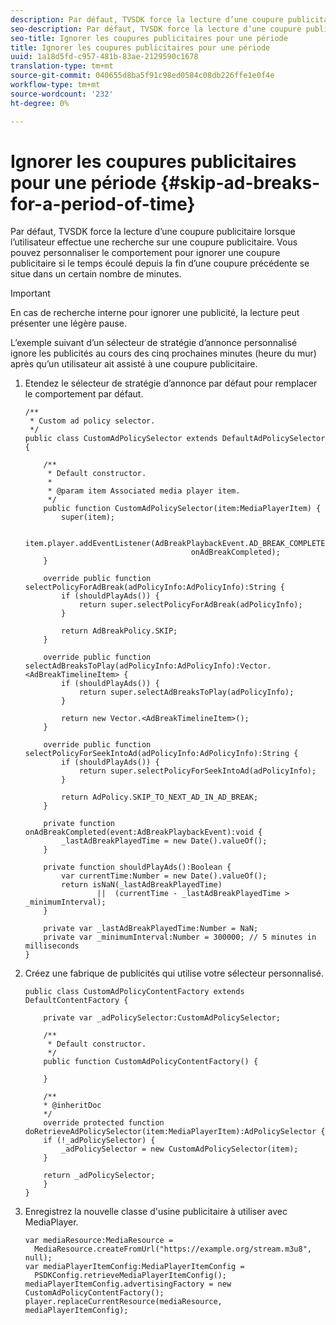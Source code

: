 ```yaml
---
description: Par défaut, TVSDK force la lecture d’une coupure publicitaire lorsque l’utilisateur effectue une recherche sur une coupure publicitaire. Vous pouvez personnaliser le comportement pour ignorer une coupure publicitaire si le temps écoulé depuis la fin d’une coupure précédente se situe dans un certain nombre de minutes.
seo-description: Par défaut, TVSDK force la lecture d’une coupure publicitaire lorsque l’utilisateur effectue une recherche sur une coupure publicitaire. Vous pouvez personnaliser le comportement pour ignorer une coupure publicitaire si le temps écoulé depuis la fin d’une coupure précédente se situe dans un certain nombre de minutes.
seo-title: Ignorer les coupures publicitaires pour une période
title: Ignorer les coupures publicitaires pour une période
uuid: 1a18d5fd-c957-481b-83ae-2129590c1678
translation-type: tm+mt
source-git-commit: 040655d8ba5f91c98ed0584c08db226ffe1e0f4e
workflow-type: tm+mt
source-wordcount: '232'
ht-degree: 0%

---
```



# Ignorer les coupures publicitaires pour une période {#skip-ad-breaks-for-a-period-of-time}

Par défaut, TVSDK force la lecture d’une coupure publicitaire lorsque l’utilisateur effectue une recherche sur une coupure publicitaire. Vous pouvez personnaliser le comportement pour ignorer une coupure publicitaire si le temps écoulé depuis la fin d’une coupure précédente se situe dans un certain nombre de minutes.

>[!IMPORTANT]
>
>En cas de recherche interne pour ignorer une publicité, la lecture peut présenter une légère pause.

L’exemple suivant d’un sélecteur de stratégie d’annonce personnalisé ignore les publicités au cours des cinq prochaines minutes (heure du mur) après qu’un utilisateur ait assisté à une coupure publicitaire.

1. Etendez le sélecteur de stratégie d’annonce par défaut pour remplacer le comportement par défaut.

   ```
   /** 
    * Custom ad policy selector. 
    */ 
   public class CustomAdPolicySelector extends DefaultAdPolicySelector { 
   
       /** 
        * Default constructor. 
        * 
        * @param item Associated media player item. 
        */ 
       public function CustomAdPolicySelector(item:MediaPlayerItem) { 
           super(item); 
   
           item.player.addEventListener(AdBreakPlaybackEvent.AD_BREAK_COMPLETED,  
                                        onAdBreakCompleted); 
       } 
   
       override public function selectPolicyForAdBreak(adPolicyInfo:AdPolicyInfo):String { 
           if (shouldPlayAds()) { 
               return super.selectPolicyForAdBreak(adPolicyInfo); 
           } 
   
           return AdBreakPolicy.SKIP; 
       } 
   
       override public function selectAdBreaksToPlay(adPolicyInfo:AdPolicyInfo):Vector.<AdBreakTimelineItem> { 
           if (shouldPlayAds()) { 
               return super.selectAdBreaksToPlay(adPolicyInfo); 
           } 
   
           return new Vector.<AdBreakTimelineItem>(); 
       } 
   
       override public function selectPolicyForSeekIntoAd(adPolicyInfo:AdPolicyInfo):String { 
           if (shouldPlayAds()) { 
               return super.selectPolicyForSeekIntoAd(adPolicyInfo); 
           } 
   
           return AdPolicy.SKIP_TO_NEXT_AD_IN_AD_BREAK; 
       } 
   
       private function onAdBreakCompleted(event:AdBreakPlaybackEvent):void { 
           _lastAdBreakPlayedTime = new Date().valueOf(); 
       } 
   
       private function shouldPlayAds():Boolean { 
           var currentTime:Number = new Date().valueOf(); 
           return isNaN(_lastAdBreakPlayedTime) 
                   ||  (currentTime - _lastAdBreakPlayedTime > _minimumInterval); 
       } 
   
       private var _lastAdBreakPlayedTime:Number = NaN; 
       private var _minimumInterval:Number = 300000; // 5 minutes in milliseconds 
   }
   ```

1. Créez une fabrique de publicités qui utilise votre sélecteur personnalisé.

   ```
   public class CustomAdPolicyContentFactory extends DefaultContentFactory { 
   
       private var _adPolicySelector:CustomAdPolicySelector; 
   
       /** 
        * Default constructor. 
        */ 
       public function CustomAdPolicyContentFactory() { 
   
       } 
   
       /** 
       * @inheritDoc 
       */ 
       override protected function doRetrieveAdPolicySelector(item:MediaPlayerItem):AdPolicySelector { 
       if (!_adPolicySelector) { 
           _adPolicySelector = new CustomAdPolicySelector(item); 
       } 
   
       return _adPolicySelector; 
       } 
   }
   ```

1. Enregistrez la nouvelle classe d&#39;usine publicitaire à utiliser avec MediaPlayer.

   ```
   var mediaResource:MediaResource =  
     MediaResource.createFromUrl("https://example.org/stream.m3u8", null); 
   var mediaPlayerItemConfig:MediaPlayerItemConfig =  
     PSDKConfig.retrieveMediaPlayerItemConfig(); 
   mediaPlayerItemConfig.advertisingFactory = new CustomAdPolicyContentFactory(); 
   player.replaceCurrentResource(mediaResource, mediaPlayerItemConfig);
   ```

